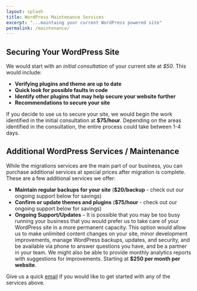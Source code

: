 ```yaml
---
layout: splash
title: WordPress Maintenance Services
excerpt: "...maintaing your current WordPress powered site"
permalink: /maintenance/
---
```


## Securing Your WordPress Site
We would start with an *initial consultation* of your current site at *$50*.  This would include:

  - **Verifying plugins and theme are up to date**
  - **Quick look for possible faults in code**
  - **Identify other plugins that may help secure your website further**
  - **Recommendations to secure your site**

If you decide to use us to secure your site, we would begin the work identified in the initial consultation at **$75/hour**.  Depending on the areas identified in the consultation, the entire process could take between 1-4 days.

<a name="additional"></a>

## Additional WordPress Services / Maintenance
While the migrations services are the main part of our business, you can purchase additional services at special prices after migration is complete. These are a few additional services we offer:

  - **Maintain regular backups for your site** (**$20/backup** - check out our ongoing support below for savings)
  - **Confirm or update themes and plugins** (**$75/hour** - check out our ongoing support below for savings)
<a name="ongoing"></a>
  - **Ongoing Support/Updates** – It is possible that you may be too busy running your business that you would prefer us to take care of your WordPress site in a more permanent capacity.  This option would allow us to make unlimited content changes on your site, minor development improvements, manage WordPress backups, updates, and security, and be available via phone to answer questions you have, and be a partner in your team.  We might also be able to provide monthly analytics reports with suggestions for improvements.  Starting at **$250 per month per website**.

Give us a quick [email](http://mikefontenot.me/contact) if you would like to get started with any of the services above.
